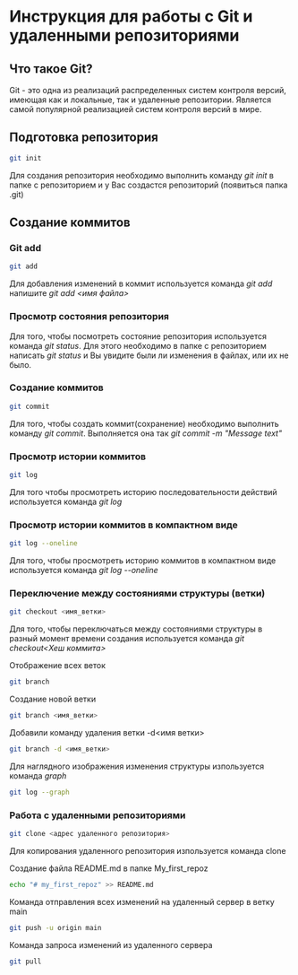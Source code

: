 # Инструкция для работы с Git и удаленными репозиториями

## Что такое Git?
Git - это одна из реализаций распределенных систем контроля версий, имеющая как и локальные, так и удаленные репозитории. Является самой популярной реализацией систем контроля версий в мире.
## Подготовка репозитория
```sh
git init
```

Для создания репозитория необходимо выполнить команду *git init* в папке с репозиторием и у Вас создастся репозиторий (появиться папка .git)

## Создание коммитов

### Git add
```sh
git add
```

Для добавления изменений в коммит используется команда *git add* напишите *git add <имя файла>*

### Просмотр состояния репозитория
Для того, чтобы посмотреть состояние репозитория используется команда *git status*. Для этого необходимо в папке с репозиторием написать *git status* и Вы увидите были ли изменения в файлах, или их не было.

### Создание коммитов
```sh
git commit
```

Для того, чтобы создать коммит(сохранение) необходимо выполнить команду *git commit*. Выполняется она так *git commit -m "Message text"*

### Просмотр истории коммитов
```sh
git log
```

Для того чтобы просмотреть историю последовательности действий используется команда *git log*

### Просмотр истории коммитов в компактном виде
```sh
git log --oneline
```
Для того, чтобы просмотреть историю коммитов в компактном виде используется команда *git log --oneline*

### Переключение между состояниями структуры (ветки)
```sh
git checkout <имя_ветки>
```
Для того, чтобы переключаться между состояниями структуры в разный момент времени создания используется команда *git checkout<Хеш коммита>*

Отображение всех веток
```sh
git branch
```
Создание новой ветки
```sh
git branch <имя_ветки>
```
Добавили команду удаления ветки -d<имя ветки>
```sh
git branch -d <имя_ветки>
```
Для наглядного изображения изменения структуры изпользуется команда *graph*
```sh
git log --graph
```
### Работа с удаленными репозиториями
```sh
git clone <адрес удаленного репозитория>
```
Для копирования удаленного репозитория изпользуется команда clone

Создание файла README.md в папке My_first_repoz
```sh
echo "# my_first_repoz" >> README.md
```

Команда отправления всех изменений на удаленный сервер в ветку main
```sh
git push -u origin main
```
Команда запроса изменений из удаленного сервера
```sh
git pull
```

